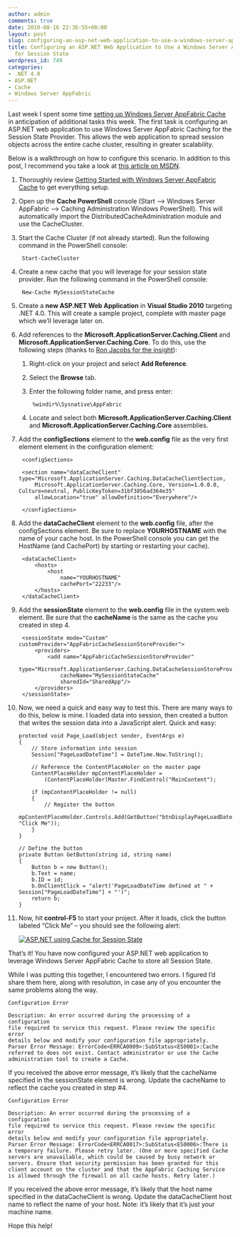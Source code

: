 ```yaml
---
author: admin
comments: true
date: 2010-08-16 22:36:55+00:00
layout: post
slug: configuring-an-asp-net-web-application-to-use-a-windows-server-appfabric-cache-for-session-state
title: Configuring an ASP.NET Web Application to Use a Windows Server AppFabric Cache
  for Session State
wordpress_id: 749
categories:
- .NET 4.0
- ASP.NET
- Cache
- Windows Server AppFabric
---
```


Last week I spent some time [setting up Windows Server AppFabric Cache](http://www.wadewegner.com/2010/08/getting-started-with-windows-server-appfabric-cache/) in anticipation of additional tasks this week. The first task is configuring an ASP.NET web application to use Windows Server AppFabric Caching for the Session State Provider. This allows the web application to spread session objects across the entire cache cluster, resulting in greater scalability.

Below is a walkthrough on how to configure this scenario. In addition to this post, I recommend you take a look at [this article on MSDN](http://msdn.microsoft.com/en-us/library/ee790859.aspx).

1. Thoroughly review [Getting Started with Windows Server AppFabric Cache](http://www.wadewegner.com/2010/08/getting-started-with-windows-server-appfabric-cache/) to get everything setup.  
2. Open up the **Cache PowerShell** console (Start –> Windows Server AppFabric –> Caching Administration Windows PowerShell). This will automatically import the DistributedCacheAdministration module and use the CacheCluster.  
3. Start the Cache Cluster (if not already started). Run the following command in the PowerShell console:   

    
    	Start-CacheCluster

4. Create a new cache that you will leverage for your session state provider. Run the following command in the PowerShell console: 

    	New-Cache MySessionStateCache

5. Create a **new ASP.NET Web Application** in **Visual Studio 2010** targeting .NET 4.0. This will create a sample project, complete with master page which we’ll leverage later on. 

6. Add references to the **Microsoft.ApplicationServer.Caching.Client** and **Microsoft.ApplicationServer.Caching.Core**. To do this, use the following steps (thanks to [Ron Jacobs for the insight](http://blogs.msdn.com/b/rjacobs/archive/2010/03/04/how-to-add-a-reference-to-microsoft-applicationserver-caching-client.aspx)): 


    1. Right-click on your project and select **Add Reference**. 

    2. Select the **Browse** tab. 

    3. Enter the following folder name, and press enter: 

    
    		%windir%\Sysnative\AppFabric

    4. Locate and select both **Microsoft.ApplicationServer.Caching.Client** and **Microsoft.ApplicationServer.Caching.Core** assemblies. 

7. Add the **configSections** element to the **web.config** file as the very first element element in the configuration element: 

		<configSections>
		
		<section name="dataCacheClient" type="Microsoft.ApplicationServer.Caching.DataCacheClientSection, 
			Microsoft.ApplicationServer.Caching.Core, Version=1.0.0.0, Culture=neutral, PublicKeyToken=31bf3856ad364e35" 
			allowLocation="true" allowDefinition="Everywhere"/>
		
		</configSections>

8. Add the **dataCacheClient** element to the **web.config** file, after the configSections element. Be sure to replace **YOURHOSTNAME** with the name of your cache host. In the PowerShell console you can get the HostName (and CachePort) by starting or restarting your cache). 

	    <dataCacheClient>
			<hosts>
				<host
					name="YOURHOSTNAME"
					cachePort="22233"/>
			</hosts>
		</dataCacheClient>

9. Add the **sessionState** element to the **web.config** file in the system.web element. Be sure that the **cacheName** is the same as the cache you created in step 4. 

	    <sessionState mode="Custom" customProvider="AppFabricCacheSessionStoreProvider">
			<providers>
				<add name="AppFabricCacheSessionStoreProvider"
					type="Microsoft.ApplicationServer.Caching.DataCacheSessionStoreProvider"
					cacheName="MySessionStateCache"
					sharedId="SharedApp"/>
			</providers>
		</sessionState>

10. Now, we need a quick and easy way to test this. There are many ways to do this, below is mine. I loaded data into session, then created a button that writes the session data into a JavaScript alert. Quick and easy: 

		protected void Page_Load(object sender, EventArgs e)
		{
			// Store information into session
			Session["PageLoadDateTime"] = DateTime.Now.ToString();

			// Reference the ContentPlaceHoler on the master page
			ContentPlaceHolder mpContentPlaceHolder =
				(ContentPlaceHolder)Master.FindControl("MainContent");

			if (mpContentPlaceHolder != null)
			{
				// Register the button
				mpContentPlaceHolder.Controls.Add(GetButton("btnDisplayPageLoadDateTime", "Click Me"));
			}
		}
			
		// Define the button
		private Button GetButton(string id, string name)
		{
			Button b = new Button();
			b.Text = name;
			b.ID = id;
			b.OnClientClick = "alert('PageLoadDateTime defined at " + Session["PageLoadDateTime"] + "')";
			return b;
		}

11. Now, hit **control-F5** to start your project. After it loads, click the button labeled “Click Me” – you should see the following alert:
  
	[![ASP.NET using Cache for Session State](https://wadewegner.blob.core.windows.net/wordpress/2010/08/image_thumb6.png)](https://wadewegner.blob.core.windows.net/wordpress/2010/08/image9.png)

That’s it! You have now configured your ASP.NET web application to leverage Windows Server AppFabric Cache to store all Session State.

While I was putting this together, I encountered two errors. I figured I’d share them here, along with resolution, in case any of you encounter the same problems along the way.

    Configuration Error

    Description: An error occurred during the processing of a configuration
    file required to service this request. Please review the specific error
    details below and modify your configuration file appropriately.
    Parser Error Message: ErrorCode<ERRCA0009>:SubStatus<ES0001>:Cache
    referred to does not exist. Contact administrator or use the Cache
    administration tool to create a Cache.
  
If you received the above error message, it’s likely that the cacheName specified in the sessionState element is wrong. Update the cacheName to reflect the cache you created in step #4.

    Configuration Error
    
    Description: An error occurred during the processing of a configuration
    file required to service this request. Please review the specific error
    details below and modify your configuration file appropriately.
    Parser Error Message: ErrorCode<ERRCA0017>:SubStatus<ES0006>:There is
    a temporary failure. Please retry later. (One or more specified Cache
    servers are unavailable, which could be caused by busy network or
    servers. Ensure that security permission has been granted for this
    client account on the cluster and that the AppFabric Caching Service
    is allowed through the firewall on all cache hosts. Retry later.)
  
If you received the above error message, it’s likely that the host name specified in the dataCacheClient is wrong. Update the dataCacheClient host name to reflect the name of your host. Note: it’s likely that it’s just your machine name.

Hope this help!